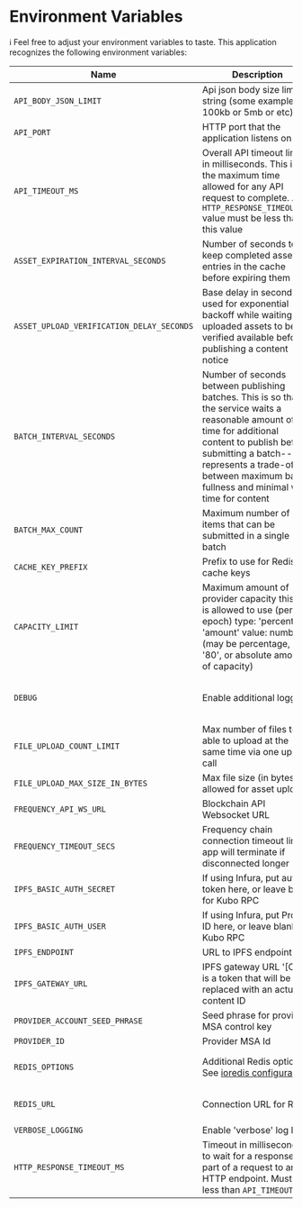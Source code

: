 # Environment Variables

ℹ️ Feel free to adjust your environment variables to taste.
This application recognizes the following environment variables:

| Name                                      | Description                                                                                                                                                                                                                                                         |                                                     Range/Type                                                      |              Required?               |          Default           |
| ----------------------------------------- | ------------------------------------------------------------------------------------------------------------------------------------------------------------------------------------------------------------------------------------------------------------------- | :-----------------------------------------------------------------------------------------------------------------: | :----------------------------------: | :------------------------: |
| `API_BODY_JSON_LIMIT`                     | Api json body size limit in string (some examples: 100kb or 5mb or etc)                                                                                                                                                                                             |                                                       string                                                        |                                      |            1mb             |
| `API_PORT`                                | HTTP port that the application listens on                                                                                                                                                                                                                           |                                                    1025 - 65535                                                     |                                      |            3000            |
| `API_TIMEOUT_MS`                          | Overall API timeout limit in milliseconds. This is the maximum time allowed for any API request to complete. Any `HTTP_RESPONSE_TIMEOUT_MS` value must be less than this value                                                                                                                         |                                                         > 0                                                         |                                      |           30000            |
| `ASSET_EXPIRATION_INTERVAL_SECONDS`       | Number of seconds to keep completed asset entries in the cache before expiring them                                                                                                                                                                                 |                                                         > 0                                                         |                  Y                   |                            |
| `ASSET_UPLOAD_VERIFICATION_DELAY_SECONDS` | Base delay in seconds used for exponential backoff while waiting for uploaded assets to be verified available before publishing a content notice                                                                                                                    |                                                        >= 0                                                         |                  Y                   |                            |
| `BATCH_INTERVAL_SECONDS`                  | Number of seconds between publishing batches. This is so that the service waits a reasonable amount of time for additional content to publish before submitting a batch--it represents a trade-off between maximum batch fullness and minimal wait time for content |                                                         > 0                                                         |                  Y                   |                            |
| `BATCH_MAX_COUNT`                         | Maximum number of items that can be submitted in a single batch                                                                                                                                                                                                     |                                                         > 0                                                         |                  Y                   |                            |
| `CACHE_KEY_PREFIX`                        | Prefix to use for Redis cache keys                                                                                                                                                                                                                                  |                                                       string                                                        |                  Y                   |                            |
| `CAPACITY_LIMIT`                          | Maximum amount of provider capacity this app is allowed to use (per epoch) type: 'percentage' 'amount' value: number (may be percentage, ie '80', or absolute amount of capacity)                                                                                   | JSON [(example)](https://github.com/ProjectLibertyLabs/gateway/blob/main/env-files/content-publishing.template.env) |                  Y                   |                            |
| `DEBUG`                                   | Enable additional logging                                                                                                                                                                                                                                           |                              'true' for debug logs, 'verbose' for debug + verbose logs                              |                  N                   |           false            |
| `FILE_UPLOAD_COUNT_LIMIT`                 | Max number of files to be able to upload at the same time via one upload call                                                                                                                                                                                       |                                                         > 0                                                         |                  Y                   |                            |
| `FILE_UPLOAD_MAX_SIZE_IN_BYTES`           | Max file size (in bytes) allowed for asset upload                                                                                                                                                                                                                   |                                                         > 0                                                         |                  Y                   |                            |
| `FREQUENCY_API_WS_URL`                    | Blockchain API Websocket URL                                                                                                                                                                                                                                        |                                                     ws(s): URL                                                      |                  Y                   |                            |
| `FREQUENCY_TIMEOUT_SECS`                  | Frequency chain connection timeout limit; app will terminate if disconnected longer                                                                                                                                                                                 |                                                       integer                                                       |                                      |             10             |
| `IPFS_BASIC_AUTH_SECRET`                  | If using Infura, put auth token here, or leave blank for Kubo RPC                                                                                                                                                                                                   |                                                       string                                                        |                                      |           blank            |
| `IPFS_BASIC_AUTH_USER`                    | If using Infura, put Project ID here, or leave blank for Kubo RPC                                                                                                                                                                                                   |                                                       string                                                        |                                      |           blank            |
| `IPFS_ENDPOINT`                           | URL to IPFS endpoint                                                                                                                                                                                                                                                |                                                         URL                                                         |                  Y                   |                            |
| `IPFS_GATEWAY_URL`                        | IPFS gateway URL '[CID]' is a token that will be replaced with an actual content ID                                                                                                                                                                                 |                                                    URL template                                                     |                  Y                   |                            |
| `PROVIDER_ACCOUNT_SEED_PHRASE`            | Seed phrase for provider MSA control key                                                                                                                                                                                                                            |                                                       string                                                        |                  Y                   |                            |
| `PROVIDER_ID`                             | Provider MSA Id                                                                                                                                                                                                                                                     |                                                       integer                                                       |                  Y                   |                            |
| `REDIS_OPTIONS`                           | Additional Redis options.<br/>See [ioredis configuration](https://ioredis.readthedocs.io/en/latest/API/#new-redisport-host-options)                                                                                                                                 |                                                     JSON string                                                     |   Y<br/>(either this or REDIS_URL)   | '{"commandTimeout":10000}' |
| `REDIS_URL`                               | Connection URL for Redis                                                                                                                                                                                                                                            |                                                         URL                                                         | Y<br/>(either this or REDIS_OPTIONS) |                            |
| `VERBOSE_LOGGING`                         | Enable 'verbose' log level                                                                                                                                                                                                                                          |                                                       boolean                                                       |                  N                   |           false            |
| `HTTP_RESPONSE_TIMEOUT_MS`                | Timeout in milliseconds to wait for a response as part of a request to an HTTP endpoint. Must be less than `API_TIMEOUT_MS`                                                                                                                                                                          |                                            > 0 and < API_TIMEOUT_MS                                            |                                      |            3000            |
